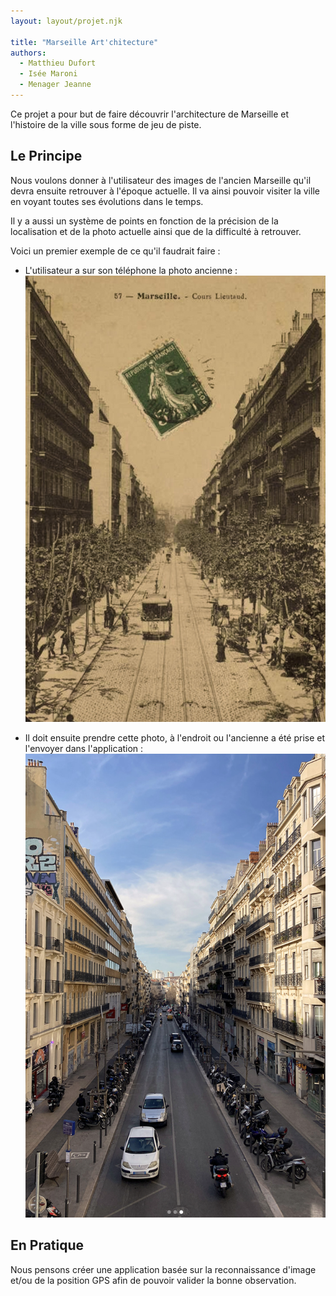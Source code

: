 ```yaml
---
layout: layout/projet.njk

title: "Marseille Art'chitecture"
authors:
  - Matthieu Dufort
  - Isée Maroni
  - Menager Jeanne
---
```


Ce projet a pour but de faire découvrir l'architecture de Marseille et l'histoire de la ville sous forme de jeu de piste.

## Le Principe

Nous voulons donner à l'utilisateur des images de l'ancien Marseille qu'il devra ensuite retrouver à l'époque actuelle. Il va ainsi pouvoir visiter la ville en voyant toutes ses évolutions dans le temps.

Il y a aussi un système de points en fonction de la précision de la localisation et de la photo actuelle ainsi que de la difficulté à retrouver.

Voici un premier exemple de ce qu'il faudrait faire :

- L'utilisateur a sur son téléphone la photo ancienne :
![Photo ancienne](./PictureOld.png)

- Il doit ensuite prendre cette photo, à l'endroit ou l'ancienne a été prise et l'envoyer dans l'application :
![Photo Récente](./PictureNew.png)

## En Pratique

Nous pensons créer une application basée sur la reconnaissance d'image et/ou de la position GPS afin de pouvoir valider la bonne observation.